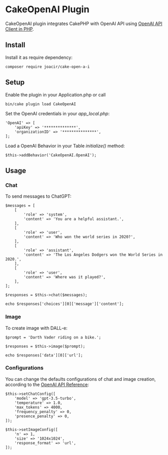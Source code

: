 # CakeOpenAI Plugin
CakeOpenAI plugin integrates CakePHP with OpenAI API using [OpenAI API Client in PHP](https://github.com/orhanerday/open-ai).

## Install
Install it as require dependency:
```
composer require joacir/cake-open-a-i
```

## Setup
Enable the plugin in your Application.php or call
```
bin/cake plugin load CakeOpenAI
```

Set the OpenAI credentials in your *app_local.php*:
```
'OpenAI' => [
    'apiKey' => '**************',
    'organizationID' => '***************',
];
```

Load a OpenAI Behavior in your Table *initialize()* method:
```
$this->addBehavior('CakeOpenAI.OpenAI');
```

## Usage

### Chat

To send messages to ChatGPT:
```
$messages = [
    [
        'role' => 'system',
        'content' => 'You are a helpful assistant.',
    ],
    [
        'role' => 'user',
        'content' => 'Who won the world series in 2020?',
    ],
    [
        'role' => 'assistant',
        'content' => 'The Los Angeles Dodgers won the World Series in 2020.',
    ],
    [
        'role' => 'user',
        'content' => 'Where was it played?',
    ],
];

$responses = $this->chat($messages);

echo $responses['choices'][0]['message']['content'];
```

### Image

To create image with DALL-e:
```
$prompt = 'Darth Vader riding on a bike.';

$responses = $this->image($prompt);

echo $responses['data'][0]['url'];
```

### Configurations

You can change the defaults configurations of chat and image creation, according to the [OpenAI API Reference](https://platform.openai.com/docs/api-reference):
```
$this->setChatConfig([
    'model' => 'gpt-3.5-turbo',
    'temperature' => 1.0,
    'max_tokens' => 4000,
    'frequency_penalty' => 0,
    'presence_penalty' => 0,
]);

$this->setImageConfig([
    'n' => 1,
    'size' => '1024x1024',
    'response_format' => 'url',
]);
```

